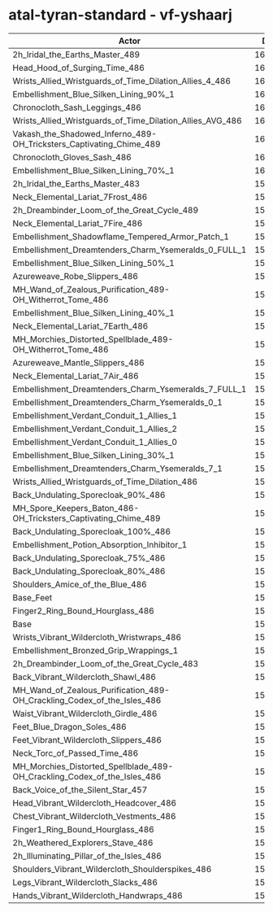 # atal-tyran-standard - vf-yshaarj
| Actor | DPS | Increase |
|---|:---:|:---:|
|2h_Iridal_the_Earths_Master_489|161670|1.95%|
|Head_Hood_of_Surging_Time_486|161434|1.80%|
|Wrists_Allied_Wristguards_of_Time_Dilation_Allies_4_486|160764|1.38%|
|Embellishment_Blue_Silken_Lining_90%_1|160704|1.34%|
|Chronocloth_Sash_Leggings_486|160415|1.16%|
|Wrists_Allied_Wristguards_of_Time_Dilation_Allies_AVG_486|160393|1.14%|
|Vakash_the_Shadowed_Inferno_489-OH_Tricksters_Captivating_Chime_489|160322|1.10%|
|Chronocloth_Gloves_Sash_486|160206|1.03%|
|Embellishment_Blue_Silken_Lining_70%_1|160198|1.02%|
|2h_Iridal_the_Earths_Master_483|159949|0.86%|
|Neck_Elemental_Lariat_7Frost_486|159929|0.85%|
|2h_Dreambinder_Loom_of_the_Great_Cycle_489|159901|0.83%|
|Neck_Elemental_Lariat_7Fire_486|159862|0.81%|
|Embellishment_Shadowflame_Tempered_Armor_Patch_1|159816|0.78%|
|Embellishment_Dreamtenders_Charm_Ysemeralds_0_FULL_1|159791|0.76%|
|Embellishment_Blue_Silken_Lining_50%_1|159761|0.75%|
|Azureweave_Robe_Slippers_486|159690|0.70%|
|MH_Wand_of_Zealous_Purification_489-OH_Witherrot_Tome_486|159618|0.66%|
|Embellishment_Blue_Silken_Lining_40%_1|159534|0.60%|
|Neck_Elemental_Lariat_7Earth_486|159455|0.55%|
|MH_Morchies_Distorted_Spellblade_489-OH_Witherrot_Tome_486|159442|0.54%|
|Azureweave_Mantle_Slippers_486|159436|0.54%|
|Neck_Elemental_Lariat_7Air_486|159405|0.52%|
|Embellishment_Dreamtenders_Charm_Ysemeralds_7_FULL_1|159400|0.52%|
|Embellishment_Dreamtenders_Charm_Ysemeralds_0_1|159347|0.48%|
|Embellishment_Verdant_Conduit_1_Allies_1|159326|0.47%|
|Embellishment_Verdant_Conduit_1_Allies_2|159314|0.46%|
|Embellishment_Verdant_Conduit_1_Allies_0|159281|0.44%|
|Embellishment_Blue_Silken_Lining_30%_1|159209|0.40%|
|Embellishment_Dreamtenders_Charm_Ysemeralds_7_1|159168|0.37%|
|Wrists_Allied_Wristguards_of_Time_Dilation_486|159086|0.32%|
|Back_Undulating_Sporecloak_90%_486|158995|0.26%|
|MH_Spore_Keepers_Baton_486-OH_Tricksters_Captivating_Chime_489|158947|0.23%|
|Back_Undulating_Sporecloak_100%_486|158939|0.23%|
|Embellishment_Potion_Absorption_Inhibitor_1|158930|0.22%|
|Back_Undulating_Sporecloak_75%_486|158914|0.21%|
|Back_Undulating_Sporecloak_80%_486|158914|0.21%|
|Shoulders_Amice_of_the_Blue_486|158714|0.09%|
|Base_Feet|158678|0.06%|
|Finger2_Ring_Bound_Hourglass_486|158655|0.05%|
|Base|158579|0.00%|
|Wrists_Vibrant_Wildercloth_Wristwraps_486|158562|-0.01%|
|Embellishment_Bronzed_Grip_Wrappings_1|158546|-0.02%|
|2h_Dreambinder_Loom_of_the_Great_Cycle_483|158526|-0.03%|
|Back_Vibrant_Wildercloth_Shawl_486|158456|-0.08%|
|MH_Wand_of_Zealous_Purification_489-OH_Crackling_Codex_of_the_Isles_486|158446|-0.08%|
|Waist_Vibrant_Wildercloth_Girdle_486|158397|-0.11%|
|Feet_Blue_Dragon_Soles_486|158395|-0.12%|
|Feet_Vibrant_Wildercloth_Slippers_486|158304|-0.17%|
|Neck_Torc_of_Passed_Time_486|158296|-0.18%|
|MH_Morchies_Distorted_Spellblade_489-OH_Crackling_Codex_of_the_Isles_486|158272|-0.19%|
|Back_Voice_of_the_Silent_Star_457|158148|-0.27%|
|Head_Vibrant_Wildercloth_Headcover_486|158119|-0.29%|
|Chest_Vibrant_Wildercloth_Vestments_486|158073|-0.32%|
|Finger1_Ring_Bound_Hourglass_486|157889|-0.44%|
|2h_Weathered_Explorers_Stave_486|157878|-0.44%|
|2h_Illuminating_Pillar_of_the_Isles_486|157854|-0.46%|
|Shoulders_Vibrant_Wildercloth_Shoulderspikes_486|157807|-0.49%|
|Legs_Vibrant_Wildercloth_Slacks_486|157771|-0.51%|
|Hands_Vibrant_Wildercloth_Handwraps_486|157563|-0.64%|
